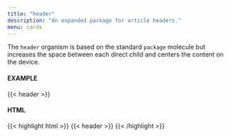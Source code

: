 ```yaml
---
title: "header"
description: "An expanded package for article headers."
menu: cards
---
```


The `header` organism is based on the standard `package` molecule but increases the space between each direct child and centers the content on the device.

#### EXAMPLE
{{< header >}}


#### HTML
{{< highlight html >}}
{{< header >}}
{{< /highlight >}}
